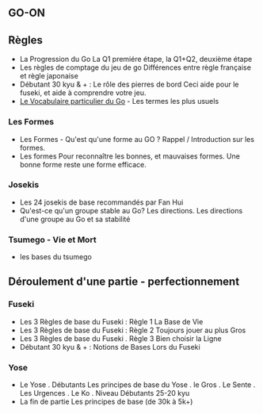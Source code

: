 ## GO-ON

## Règles
- La Progression du Go La Q1 premiére étape, la Q1+Q2, deuxième étape
- Les règles de comptage du jeu de go Différences entre règle française et règle japonaise
- Débutant 30 kyu & + : Le rôle des pierres de bord Ceci aide pour le fuseki, et aide à comprendre votre jeu.
- [Le Vocabulaire particulier du Go](/go-on/rules/glossary) - Les termes les plus usuels

### Les Formes
- Les Formes - Qu'est qu'une forme au GO ? Rappel / Introduction sur les formes.
- Les formes Pour reconnaître les bonnes, et mauvaises formes. Une bonne forme reste une forme efficace.

### Josekis
- Les 24 josekis de base recommandés par Fan Hui
- Qu'est-ce qu'un groupe stable au Go? Les directions. Les directions d'une groupe au Go et sa stabilité

### Tsumego - Vie et Mort
- les bases du tsumego 

## Déroulement d'une partie - perfectionnement
### Fuseki
- Les 3 Règles de base du Fuseki : Règle 1 La Base de Vie
- Les 3 Règles de base du Fuseki : Règle 2 Toujours jouer au plus Gros
- Les 3 Règles de base du Fuseki . Règle 3 Bien choisir la Ligne
- Débutant 30 kyu & + : Notions de Bases Lors du Fuseki 

### Yose
- Le Yose . Débutants Les principes de base du Yose . le Gros . Le Sente . Les Urgences . Le Ko . Niveau Débutants 25-20 kyu
- La fin de partie Les principes de base (de 30k à 5k+)
